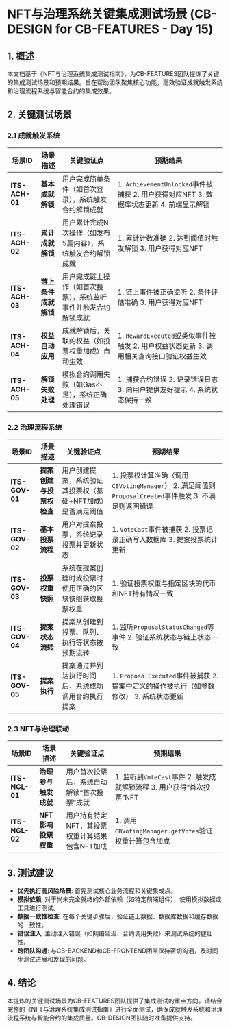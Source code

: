 # NFT与治理系统关键集成测试场景 (CB-DESIGN for CB-FEATURES - Day 15)

## 1. 概述

本文档基于《NFT与治理系统集成测试指南》，为CB-FEATURES团队提炼了关键的集成测试场景和预期结果。旨在帮助团队聚焦核心功能，高效验证成就触发系统和治理流程系统与智能合约的集成效果。

## 2. 关键测试场景

### 2.1 成就触发系统

| 场景ID | 场景描述 | 关键验证点 | 预期结果 |
|---|---|---|---|
| **ITS-ACH-01** | **基本成就解锁** | 用户完成简单条件（如首次登录），系统触发合约解锁成就 | 1. `AchievementUnlocked`事件被捕获 2. 用户获得对应NFT 3. 数据库状态更新 4. 前端显示解锁 |
| **ITS-ACH-02** | **累计成就解锁** | 用户累计完成N次操作（如发布5篇内容），系统触发合约解锁成就 | 1. 累计计数准确 2. 达到阈值时触发解锁 3. 用户获得对应NFT |
| **ITS-ACH-03** | **链上条件成就解锁** | 用户完成链上操作（如首次投票），系统监听事件并触发合约解锁成就 | 1. 链上事件被正确监听 2. 条件评估准确 3. 用户获得对应NFT |
| **ITS-ACH-04** | **权益自动应用** | 成就解锁后，关联的权益（如投票权重加成）自动生效 | 1. `RewardExecuted`或类似事件被触发 2. 用户权益状态更新 3. 调用相关查询接口验证权益生效 |
| **ITS-ACH-05** | **解锁失败处理** | 模拟合约调用失败（如Gas不足），系统正确处理错误 | 1. 捕获合约错误 2. 记录错误日志 3. 向用户提供友好提示 4. 系统状态保持一致 |

### 2.2 治理流程系统

| 场景ID | 场景描述 | 关键验证点 | 预期结果 |
|---|---|---|---|
| **ITS-GOV-01** | **提案创建与投票权检查** | 用户创建提案，系统验证其投票权（基础+NFT加成）是否满足阈值 | 1. 投票权计算准确（调用`CBVotingManager`） 2. 满足阈值则`ProposalCreated`事件触发 3. 不满足则返回错误 |
| **ITS-GOV-02** | **基本投票流程** | 用户对提案投票，系统记录投票并更新状态 | 1. `VoteCast`事件被捕获 2. 投票记录正确写入数据库 3. 提案投票统计更新 |
| **ITS-GOV-03** | **投票权重快照** | 系统在提案创建时或投票时使用正确的区块快照获取投票权重 | 1. 验证投票权重与指定区块的代币和NFT持有情况一致 |
| **ITS-GOV-04** | **提案状态流转** | 提案从创建到投票、队列、执行等状态按预期流转 | 1. 监听`ProposalStatusChanged`等事件 2. 验证系统状态与链上状态一致 |
| **ITS-GOV-05** | **提案执行** | 提案通过并到达执行时间后，系统成功调用合约执行提案 | 1. `ProposalExecuted`事件被捕获 2. 提案中定义的操作被执行（如参数修改） 3. 系统状态更新 |

### 2.3 NFT与治理联动

| 场景ID | 场景描述 | 关键验证点 | 预期结果 |
|---|---|---|---|
| **ITS-NGL-01** | **治理参与触发成就** | 用户首次投票后，系统自动解锁“首次投票”成就 | 1. 监听到`VoteCast`事件 2. 触发成就解锁流程 3. 用户获得“首次投票”NFT |
| **ITS-NGL-02** | **NFT影响投票权重** | 用户持有特定NFT，其投票权重计算结果包含NFT加成 | 1. 调用`CBVotingManager.getVotes`验证权重计算包含加成 |

## 3. 测试建议

- **优先执行高风险场景**: 首先测试核心业务流程和关键集成点。
- **模拟依赖**: 对于尚未完全就绪的外部依赖（如特定前端组件），使用模拟数据或工具进行测试。
- **数据一致性检查**: 在每个关键步骤后，验证链上数据、数据库数据和缓存数据的一致性。
- **错误注入**: 主动注入错误（如网络延迟、合约调用失败）来测试系统的健壮性。
- **跨团队沟通**: 与CB-BACKEND和CB-FRONTEND团队保持密切沟通，及时同步测试进展和发现的问题。

## 4. 结论

本提炼的关键测试场景为CB-FEATURES团队提供了集成测试的重点方向。请结合完整的《NFT与治理系统集成测试指南》进行全面测试，确保成就触发系统和治理流程系统与智能合约的集成质量。CB-DESIGN团队随时准备提供支持。
